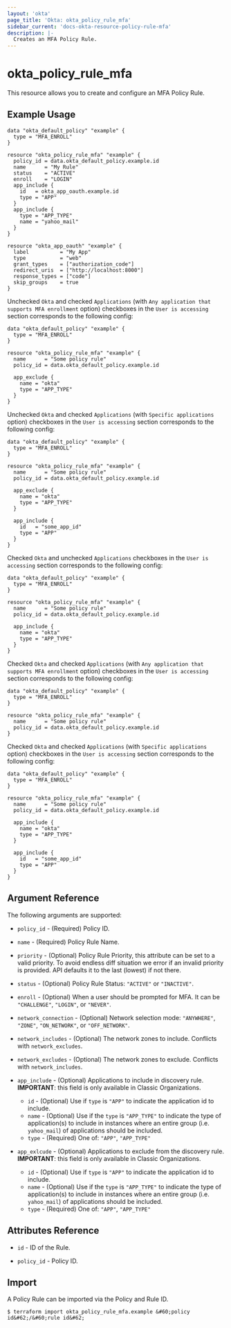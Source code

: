 ```yaml
---
layout: 'okta'
page_title: 'Okta: okta_policy_rule_mfa'
sidebar_current: 'docs-okta-resource-policy-rule-mfa'
description: |-
  Creates an MFA Policy Rule.
---
```


# okta_policy_rule_mfa

This resource allows you to create and configure an MFA Policy Rule.

## Example Usage

```hcl
data "okta_default_policy" "example" {
  type = "MFA_ENROLL"
}

resource "okta_policy_rule_mfa" "example" {
  policy_id = data.okta_default_policy.example.id
  name      = "My Rule"
  status    = "ACTIVE"
  enroll    = "LOGIN"
  app_include {
    id   = okta_app_oauth.example.id
    type = "APP"
  }
  app_include {
    type = "APP_TYPE"
    name = "yahoo_mail"
  }
}

resource "okta_app_oauth" "example" {
  label          = "My App"
  type           = "web"
  grant_types    = ["authorization_code"]
  redirect_uris  = ["http://localhost:8000"]
  response_types = ["code"]
  skip_groups    = true
}
```

Unchecked `Okta` and checked `Applications` (with `Any application that supports MFA enrollment` option) checkboxes in the `User is accessing` section corresponds to the following config:

```hcl
data "okta_default_policy" "example" {
  type = "MFA_ENROLL"
}

resource "okta_policy_rule_mfa" "example" {
  name      = "Some policy rule"
  policy_id = data.okta_default_policy.example.id

  app_exclude {
    name = "okta"
    type = "APP_TYPE"
  }
}
```

Unchecked `Okta` and checked `Applications` (with `Specific applications` option) checkboxes in the `User is accessing` section corresponds to the following config:

```hcl
data "okta_default_policy" "example" {
  type = "MFA_ENROLL"
}

resource "okta_policy_rule_mfa" "example" {
  name      = "Some policy rule"
  policy_id = data.okta_default_policy.example.id

  app_exclude {
    name = "okta"
    type = "APP_TYPE"
  }

  app_include {
    id   = "some_app_id"
    type = "APP"
  }
}
```

Checked `Okta` and unchecked `Applications` checkboxes in the `User is accessing` section corresponds to the following config:

```hcl
data "okta_default_policy" "example" {
  type = "MFA_ENROLL"
}

resource "okta_policy_rule_mfa" "example" {
  name      = "Some policy rule"
  policy_id = data.okta_default_policy.example.id

  app_include {
    name = "okta"
    type = "APP_TYPE"
  }
}
```

Checked `Okta` and checked `Applications` (with `Any application that supports MFA enrollment` option) checkboxes in the `User is accessing` section corresponds to the following config:

```hcl
data "okta_default_policy" "example" {
  type = "MFA_ENROLL"
}

resource "okta_policy_rule_mfa" "example" {
  name      = "Some policy rule"
  policy_id = data.okta_default_policy.example.id
}
```

Checked `Okta` and checked `Applications` (with `Specific applications` option) checkboxes in the `User is accessing` section corresponds to the following config:

```hcl
data "okta_default_policy" "example" {
  type = "MFA_ENROLL"
}

resource "okta_policy_rule_mfa" "example" {
  name      = "Some policy rule"
  policy_id = data.okta_default_policy.example.id

  app_include {
    name = "okta"
    type = "APP_TYPE"
  }

  app_include {
    id   = "some_app_id"
    type = "APP"
  }
}
```

## Argument Reference

The following arguments are supported:
  
- `policy_id` - (Required) Policy ID.

- `name` - (Required) Policy Rule Name.

- `priority` - (Optional) Policy Rule Priority, this attribute can be set to a valid priority. To avoid endless diff situation we error if an invalid priority is provided. API defaults it to the last (lowest) if not there.

- `status` - (Optional) Policy Rule Status: `"ACTIVE"` or `"INACTIVE"`.

- `enroll` - (Optional) When a user should be prompted for MFA. It can be `"CHALLENGE"`, `"LOGIN"`, or `"NEVER"`.

- `network_connection` - (Optional) Network selection mode: `"ANYWHERE"`, `"ZONE"`, `"ON_NETWORK"`, or `"OFF_NETWORK"`.

- `network_includes` - (Optional) The network zones to include. Conflicts with `network_excludes`.

- `network_excludes` - (Optional) The network zones to exclude. Conflicts with `network_includes`.

- `app_include` - (Optional) Applications to include in discovery rule. **IMPORTANT**: this field is only available in Classic Organizations.
  - `id` - (Optional) Use if `type` is `"APP"` to indicate the application id to include.
  - `name` - (Optional) Use if the `type` is `"APP_TYPE"` to indicate the type of application(s) to include in instances where an entire group (i.e. `yahoo_mail`) of applications should be included.
  - `type` - (Required) One of: `"APP"`, `"APP_TYPE"`

- `app_exlcude` - (Optional) Applications to exclude from the discovery rule. **IMPORTANT**: this field is only available in Classic Organizations.
  - `id` - (Optional) Use if `type` is `"APP"` to indicate the application id to include.
  - `name` - (Optional) Use if the `type` is `"APP_TYPE"` to indicate the type of application(s) to include in instances where an entire group (i.e. `yahoo_mail`) of applications should be included.
  - `type` - (Required) One of: `"APP"`, `"APP_TYPE"`

## Attributes Reference

- `id` - ID of the Rule.
  
- `policy_id` - Policy ID.

## Import

A Policy Rule can be imported via the Policy and Rule ID.

```
$ terraform import okta_policy_rule_mfa.example &#60;policy id&#62;/&#60;rule id&#62;
```
